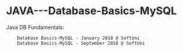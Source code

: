 # JAVA---Database-Basics-MySQL
Java DB Fundamentals: 

        Database Basics-MySQL - January 2018 @ SoftUni
        Database Basics-MySQL - September 2018 @ SoftUni

